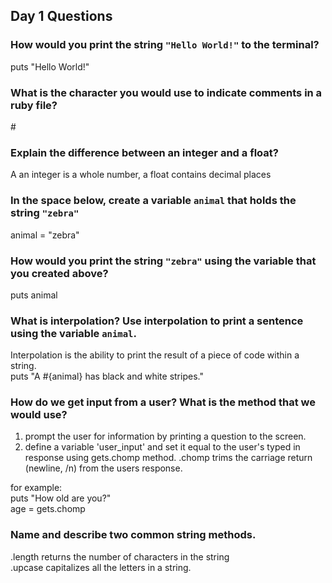 ## Day 1 Questions

### How would you print the string `"Hello World!"` to the terminal?

puts "Hello World!"

### What is the character you would use to indicate comments in a ruby file?

\#

### Explain the difference between an integer and a float?

A an integer is a whole number, a float contains decimal places

### In the space below, create a variable `animal` that holds the string `"zebra"`

animal = "zebra"

### How would you print the string `"zebra"` using the variable that you created above?

puts animal

### What is interpolation? Use interpolation to print a sentence using the variable `animal`.

Interpolation is the ability to print the result of a piece of code within a string.    
puts "A #{animal} has black and white stripes."

### How do we get input from a user? What is the method that we would use?

1. prompt the user for information by printing a question to the screen.
2. define a variable 'user_input' and set it equal to the user's typed in response using gets.chomp method. .chomp trims the carriage return (newline, /n) from the users response.  

for example:  
puts "How old are you?"  
age = gets.chomp  


### Name and describe two common string methods.
.length returns the number of characters in the string  
.upcase capitalizes all the letters in a string.
